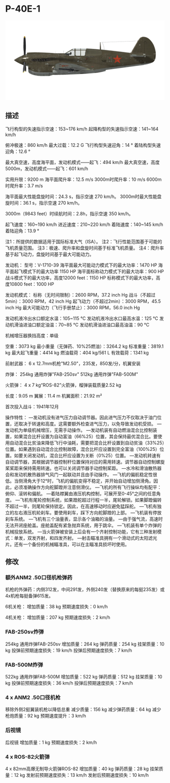 ﻿# P-40E-1

![p40e1](../images/p40e1.png)

## 描述

飞行构型的失速指示空速：153~176 km/h
起降构型的失速指示空速：141~164 km/h

俯冲极速：860 km/h
最大过载：12.2 G
飞行构型失速迎角：14 °
着陆构型失速迎角：12.6 °

最大真空速，高度海平面，发动机模式——起飞：494 km/h
最大真空速，高度5000m，发动机模式——起飞：601 km/h

实用升限：9200 m
海平面爬升率：12.5 m/s
3000m时爬升率：10 m/s
6000m时爬升率：3.7 m/s

海平面最大性能盘旋时间：24.3 s，指示空速 270 km/h。
3000m时最大性能盘旋时间：36.1 s，指示空速 270 km/h。

3000m（9843 feet）时续航时间：2.8h，指示空速 350 km/h。

起飞速度：160~190 km/h
进近速度：210~220 km/h
着陆速度：140~145 km/h
着陆迎角：13.9 °

注1：所提供的数据适用于国际标准大气（ISA）。
注2：飞行性能范围基于可能的飞机质量范围。
注3：极速、爬升率和盘旋时间基于标准飞机质量。
注4：爬升率基于起飞动力，盘旋时间基于最大可能动力。

发动机：
型号：V-1710-39
海平面最大可能动力模式下的最大功率：1470 HP
海平面起飞模式下的最大功率 1150 HP
海平面标称动力模式下的最大功率：900 HP
战斗模式下的最大功率，高度12000 feet：1150 HP
标称模式下的最大功率，高度10800 feet：1000 HP

发动机模式：
标称（无时间限制）：2600 RPM，37.2 inch Hg
战斗（不超过5min）：3000 RPM，42 inch Hg
起飞动力（不超过2min）：3000 RPM，45.5 inch Hg
最大可能动力（飞行手册禁止）：3000 RPM，56.0 inch Hg

发动机液冷出水口额定水温：105~115 °C
发动机液冷出水口最高水温：125 °C
发动机滑油进油口额定油温：70~85 °C
发动机滑油进油口最高油温：90 °C

机械增压器换挡高度：单级

空重：3073 kg
最小重量（无弹药、10%25燃油）：3264.2 kg
标准重量：3819.1 kg
最大起飞重量：4414 kg
燃油载荷：404 kg/561 L
有效载荷：1341 kg

前射武器：
6 x 12.7mm机枪"M2.50"，235发，850发/分，机翼安装

炸弹：
254kg 通用炸弹"FAB-250sv"
512kg 通用炸弹"FAB-500M"

火箭弹：
4 x 7 kg“ROS-82”火箭弹，榴弹装载质量2.52 kg

长度：9.05 m
翼展：11.4 m
机翼面积：21.92 m²

首次投入战斗：1941年12月

操作特性：
—发动机没有进气压力自动调节器。因此进气压力不仅取决于油门位置，还取决于转速和高度。这需要额外检查进气压力，以免导致发动机受损。
—发动机为单级机械增压，无需手动操作。
—发动机装有自动燃油混合比控制装置，如果混合比杆设置为自动富油（66%25）位置，其会保持最优混合比。要使用自动混合比贫油来降低飞行中油耗，需要把混合比杆设置到自动贫油（33%25）位置。如果遇到自动混合比控制故障，混合比杆应设置到完全富油（100%25）位置。如要关闭发动机，混合比杆应设置为关断（0%25）位置。
—发动机转速有自动调节器，其根据调节器控制杆位置保持对应的需用转速。调节器自动控制螺旋桨桨距来保持需用转速。也可以关闭调节器手动控制桨距。
—水冷和滑油散热器会和发动机散热器排气风门一起联动并且由手动操作。
—飞机的偏航稳定性很低。当侧滑角大于12°时，飞机的偏航变得不稳定，并开始自动增加侧滑角。因此，必须准确操作方向舵脚蹬并注意侧滑仪。
—飞机的所有飞行操纵均有配平：俯仰、滚转和偏航。
—着陆襟翼由液压机构控制，可展开至0-45°之间的任意角度。
—飞机有尾轮控制系统，如果蹬舵超过行程一半，尾轮解锁。如果脚蹬偏转不超过一半，则尾轮保持锁定。因此，在高速移动时应避免猛踩舵。
—飞机有独立的左右液压机轮刹车。要使用刹车，踩下方向舵脚蹬的上部。
—飞机装有停放刹车系统。
—飞机有三个油量表，显示各个油箱的油量。
—由于强气流，高速时无法开闭座舱盖。座舱盖配有紧急抛弃系统，用于跳伞。
—飞机装有单个炸弹的机械投放系统。
—当火箭弹被安装上后会有一个齐射控制功能，它有三种发射模式：单发，双发齐射，和四发齐射。
—射击瞄准具拥有一个滑动式的太阳滤光片。还有一个备份的机械瞄准具，可以在主瞄准具损坏时使用。

## 修改


### 额外ANM2 .50口径机枪弹药

机枪的外弹药：内侧312发，中间291发，外侧240发（替换原来的每挺235发）或4x机枪每挺备弹615发。

6机关枪：
增加质量：38 kg
预期速度损失：0 km/h

4机关枪：
增加质量：207 kg
预期速度损失：2 km/h

### FAB-250sv炸弹

254kg 通用炸弹FAB-250sv
增加质量：264 kg
弹药质量：254 kg
挂架质量：10 kg
投弹前预期速度损失：19 km/h
投弹后预期速度损失：7 km/h

### FAB-500M炸弹

522kg 通用炸弹FAB-500M
增加质量：522 kg
弹药质量：512 kg
挂架质量：10 kg
投弹前预期速度损失：36 km/h
投弹后预期速度损失：7 km/h

### 4 x ANM2 .50口径机枪

移除外侧2挺翼装机枪以降低总重
减少质量：156 kg
减少弹药质量：64 kg
减少枪炮质量：92 kg
预期速度提升：3 km/h

### 后视镜

后视镜
增加质量：1 kg
预期速度损失：2 km/h﻿

### 4 x ROS-82火箭弹

4 x 82mm高爆无制导火箭弹ROS-82
增加质量：40 kg
弹药质量：28 kg
挂架质量：12 kg
发射前预期速度损失：13 km/h
发射后预期速度损失：10 km/h